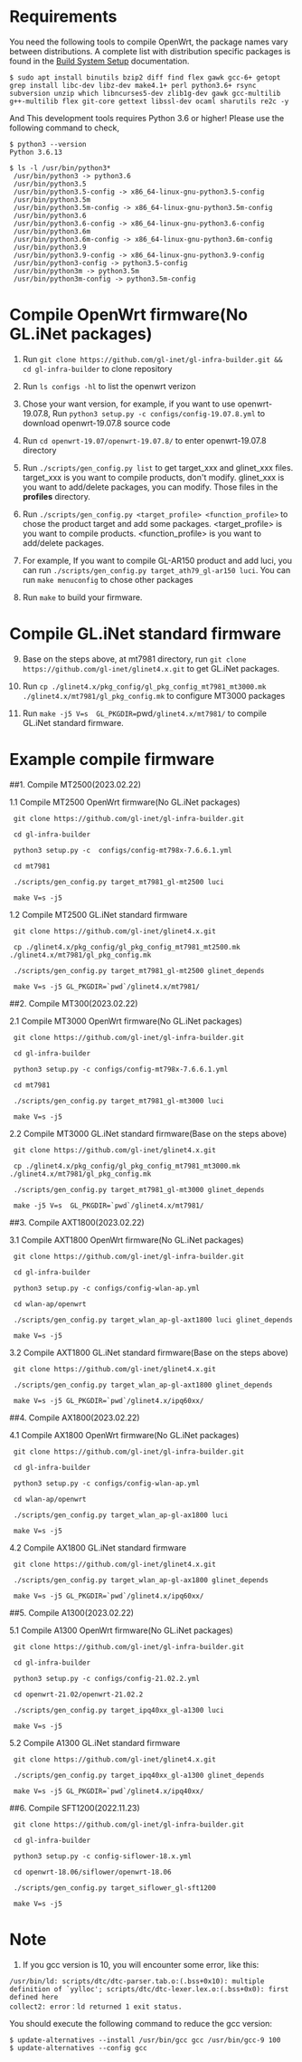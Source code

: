 # Requirements

You need the following tools to compile OpenWrt, the package names vary between distributions. A complete list with distribution specific packages is found in the [Build System Setup](https://openwrt.org/docs/guide-developer/build-system/install-buildsystem) documentation.

```
$ sudo apt install binutils bzip2 diff find flex gawk gcc-6+ getopt grep install libc-dev libz-dev make4.1+ perl python3.6+ rsync subversion unzip which libncurses5-dev zlib1g-dev gawk gcc-multilib g++-multilib flex git-core gettext libssl-dev ocaml sharutils re2c -y
```

And This development tools requires Python 3.6 or higher! Please use the following command to check,

```
$ python3 --version
Python 3.6.13

$ ls -l /usr/bin/python3*
 /usr/bin/python3 -> python3.6
 /usr/bin/python3.5
 /usr/bin/python3.5-config -> x86_64-linux-gnu-python3.5-config
 /usr/bin/python3.5m
 /usr/bin/python3.5m-config -> x86_64-linux-gnu-python3.5m-config
 /usr/bin/python3.6
 /usr/bin/python3.6-config -> x86_64-linux-gnu-python3.6-config
 /usr/bin/python3.6m
 /usr/bin/python3.6m-config -> x86_64-linux-gnu-python3.6m-config
 /usr/bin/python3.9
 /usr/bin/python3.9-config -> x86_64-linux-gnu-python3.9-config
 /usr/bin/python3-config -> python3.5-config
 /usr/bin/python3m -> python3.5m
 /usr/bin/python3m-config -> python3.5m-config
```

# Compile OpenWrt firmware(No GL.iNet packages)

1. Run `git clone https://github.com/gl-inet/gl-infra-builder.git && cd gl-infra-builder` to clone repository

2. Run `ls configs -hl` to list the openwrt verizon

3. Chose your want version, for example, if you want to use openwrt-19.07.8, Run `python3 setup.py -c configs/config-19.07.8.yml` to download openwrt-19.07.8 source code

4. Run `cd openwrt-19.07/openwrt-19.07.8/` to enter openwrt-19.07.8 directory

5. Run `./scripts/gen_config.py list` to get target_xxx and glinet_xxx files. target_xxx is you want to compile products, don't modify. glinet_xxx is you want to add/delete packages, you can modify. Those files in the **profiles** directory.

6. Run `./scripts/gen_config.py <target_profile> <function_profile>` to chose the product target and add some packages. <target_profile> is you want to compile products. <function_profile> is you want to add/delete packages. 

7. For example, If you want to compile GL-AR150 product and add luci, you can run `./scripts/gen_config.py target_ath79_gl-ar150 luci`. You can run `make menuconfig` to chose other packages

8. Run `make` to build your firmware.

# Compile GL.iNet standard firmware

9. Base on the steps above, at mt7981 directory, run `git clone https://github.com/gl-inet/glinet4.x.git` to get GL.iNet packages.

10. Run `cp ./glinet4.x/pkg_config/gl_pkg_config_mt7981_mt3000.mk  ./glinet4.x/mt7981/gl_pkg_config.mk` to configure MT3000 packages

11. Run `make -j5 V=s  GL_PKGDIR=`pwd`/glinet4.x/mt7981/`  to compile GL.iNet standard firmware.
   
# Example compile firmware

##1. Compile MT2500(2023.02.22)

1.1 Compile MT2500 OpenWrt firmware(No GL.iNet packages)
```
 git clone https://github.com/gl-inet/gl-infra-builder.git
```
```
 cd gl-infra-builder
```
```
 python3 setup.py -c  configs/config-mt798x-7.6.6.1.yml
```
```
 cd mt7981
```
```
 ./scripts/gen_config.py target_mt7981_gl-mt2500 luci
```
```
 make V=s -j5
```

1.2 Compile MT2500 GL.iNet standard firmware
```
 git clone https://github.com/gl-inet/glinet4.x.git
```
```
 cp ./glinet4.x/pkg_config/gl_pkg_config_mt7981_mt2500.mk  ./glinet4.x/mt7981/gl_pkg_config.mk
```
```
 ./scripts/gen_config.py target_mt7981_gl-mt2500 glinet_depends
```
```
 make V=s -j5 GL_PKGDIR=`pwd`/glinet4.x/mt7981/
```
##2. Compile MT300(2023.02.22)

2.1 Compile MT3000 OpenWrt firmware(No GL.iNet packages)
```
 git clone https://github.com/gl-inet/gl-infra-builder.git
```
```
 cd gl-infra-builder
```
```
 python3 setup.py -c configs/config-mt798x-7.6.6.1.yml
```
```
 cd mt7981
```
```
 ./scripts/gen_config.py target_mt7981_gl-mt3000 luci
```
```
 make V=s -j5
```

2.2 Compile MT3000 GL.iNet standard firmware(Base on the steps above)
```
 git clone https://github.com/gl-inet/glinet4.x.git
```
```
 cp ./glinet4.x/pkg_config/gl_pkg_config_mt7981_mt3000.mk  ./glinet4.x/mt7981/gl_pkg_config.mk
```
```
 ./scripts/gen_config.py target_mt7981_gl-mt3000 glinet_depends
```
```
 make -j5 V=s  GL_PKGDIR=`pwd`/glinet4.x/mt7981/
```

##3. Compile AXT1800(2023.02.22)

3.1 Compile AXT1800 OpenWrt firmware(No GL.iNet packages)
```
 git clone https://github.com/gl-inet/gl-infra-builder.git
```
```
 cd gl-infra-builder
```
```
 python3 setup.py -c configs/config-wlan-ap.yml
```
```
 cd wlan-ap/openwrt
```
```
 ./scripts/gen_config.py target_wlan_ap-gl-axt1800 luci glinet_depends
```
```
 make V=s -j5
```
3.2 Compile AXT1800 GL.iNet standard firmware(Base on the steps above)
```
 git clone https://github.com/gl-inet/glinet4.x.git
```
```
 ./scripts/gen_config.py target_wlan_ap-gl-axt1800 glinet_depends
```
```
 make V=s -j5 GL_PKGDIR=`pwd`/glinet4.x/ipq60xx/
```
##4. Compile AX1800(2023.02.22)

4.1 Compile AX1800 OpenWrt firmware(No GL.iNet packages)
```
 git clone https://github.com/gl-inet/gl-infra-builder.git
```
```
 cd gl-infra-builder
```
```
 python3 setup.py -c configs/config-wlan-ap.yml
```
```
 cd wlan-ap/openwrt
```
```
 ./scripts/gen_config.py target_wlan_ap-gl-ax1800 luci
```
```
 make V=s -j5
```
4.2 Compile AX1800 GL.iNet standard firmware
```
 git clone https://github.com/gl-inet/glinet4.x.git
```
```
 ./scripts/gen_config.py target_wlan_ap-gl-ax1800 glinet_depends
```
```
 make V=s -j5 GL_PKGDIR=`pwd`/glinet4.x/ipq60xx/
```
##5. Compile A1300(2023.02.22)

5.1 Compile A1300 OpenWrt firmware(No GL.iNet packages)
```
 git clone https://github.com/gl-inet/gl-infra-builder.git
```
```
 cd gl-infra-builder
```
```
 python3 setup.py -c configs/config-21.02.2.yml
```
```
 cd openwrt-21.02/openwrt-21.02.2
```
```
 ./scripts/gen_config.py target_ipq40xx_gl-a1300 luci
```
```
 make V=s -j5
```
5.2 Compile A1300 GL.iNet standard firmware
```
 git clone https://github.com/gl-inet/glinet4.x.git
```
```
 ./scripts/gen_config.py target_ipq40xx_gl-a1300 glinet_depends
```
```
 make V=s -j5 GL_PKGDIR=`pwd`/glinet4.x/ipq40xx/
```

##6. Compile SFT1200(2022.11.23)
```
 git clone https://github.com/gl-inet/gl-infra-builder.git
```
```
 cd gl-infra-builder
```
```
 python3 setup.py -c config-siflower-18.x.yml
```
```
 cd openwrt-18.06/siflower/openwrt-18.06
```
```
 ./scripts/gen_config.py target_siflower_gl-sft1200
```
```
 make V=s -j5
```

# Note
1. If you gcc version is 10, you will encounter some error, like this:
```
/usr/bin/ld: scripts/dtc/dtc-parser.tab.o:(.bss+0x10): multiple definition of `yylloc'; scripts/dtc/dtc-lexer.lex.o:(.bss+0x0): first defined here
collect2: error：ld returned 1 exit status.
```
You should execute the following command to reduce the gcc version:
```
$ update-alternatives --install /usr/bin/gcc gcc /usr/bin/gcc-9 100
$ update-alternatives --config gcc
```